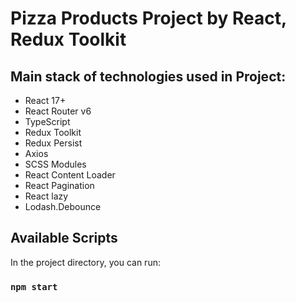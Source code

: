 # Pizza Products Project by React, Redux Toolkit

## Main stack of technologies used in Project:

-   React 17+
-   React Router v6
-   TypeScript
-   Redux Toolkit
-   Redux Persist
-   Axios
-   SCSS Modules
-   React Content Loader
-   React Pagination
-   React lazy
-   Lodash.Debounce

## Available Scripts

In the project directory, you can run:

### `npm start`
